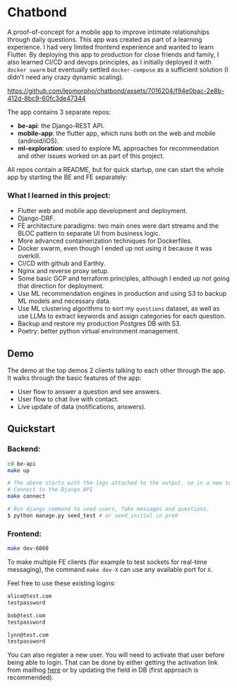 # Chatbond
A proof-of-concept for a mobile app to improve intimate relationships through daily questions.
This app was created as part of a learning experience. I had very limited frontend experience and wanted to learn Flutter. By deploying this app to production for close friends and family, I also learned CI/CD and devops principles, as I initially deployed it with `docker swarm` but eventually settled `docker-compose` as a sufficient solution (I didn't need any crazy dynamic scaling).

https://github.com/leomorpho/chatbond/assets/7016204/f94e0bac-2e8b-412d-8bc9-60fc3de47344
 
The app contains 3 separate repos:

* **be-api**: the Django-REST API.
* **mobile-app**: the flutter app, which runs both on the web and mobile (android/iOS).
* **ml-exploration**: used to explore ML approaches for recommendation and other issues worked on as part of this project.

All repos contain a README, but for quick startup, one can start the whole app by starting the BE and FE separately:

### What I learned in this project:

* Flutter web and mobile app development and deployment.
* Django-DRF.
* FE architecture paradigms: two main ones were dart streams and the BLOC pattern to separate UI from business logic.
* More advanced containerization techniques for Dockerfiles.
* Docker swarm, even though I ended up not using it because it was overkill.
* CI/CD with github and Earthly.
* Nginx and reverse proxy setup.
* Some basic GCP and terraform principles, although I ended up not going that direction for deployment.
* Use ML recommendation engines in production and using S3 to backup ML models and necessary data.
* Use ML clustering algorithms to sort my `questions` dataset, as well as use LLMs to extract keywords and assign categories for each question.
* Backup and restore my production Postgres DB with S3.
* Poetry: better python virtual environment management.

## Demo
The demo at the top demos 2 clients talking to each other through the app. It walks through the basic features of the app:

* User flow to answer a question and see answers.
* User flow to chat live with contact.
* Live update of data (notifications, answers).

## Quickstart

### Backend:

```bash
cd be-api
make up

# The above starts with the logs attached to the output, so in a new terminal
# Connect to the Django API
make connect

# Run django command to seed users, fake messages and questions.
$ python manage.py seed_test # or seed_initial in prod
```

### Frontend:

```bash
make dev-6060
```

To make multiple FE clients (for example to test sockets for real-time messaging), the command `make dev-X` can use any available port for `X`.

Feel free to use these existing logins:

```bash
alice@test.com
testpassword

bob@test.com
testpassword

lynn@test.com
testpassword
```

You can also register a new user. You will need to activate that user before being able to login. That can be done by either getting the activation link from mailhog [here](http://localhost:8025/#) or by updating the field in DB (first approach is recommended).
